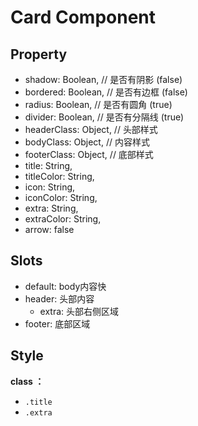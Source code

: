 
# Card Component



## Property

- shadow: Boolean,    // 是否有阴影 (false)
- bordered: Boolean,    // 是否有边框 (false)
- radius: Boolean,    // 是否有圆角 (true)
- divider: Boolean,    // 是否有分隔线 (true)
- headerClass: Object,    // 头部样式
- bodyClass: Object,    // 内容样式
- footerClass: Object,    // 底部样式
- title: String,
- titleColor: String,
- icon: String,
- iconColor: String,
- extra: String,
- extraColor: String,
- arrow: false



## Slots

- default: body内容快
- header: 头部内容
  - extra: 头部右侧区域
- footer: 底部区域



## Style

**class ：**

 - `.title`
 - `.extra`

